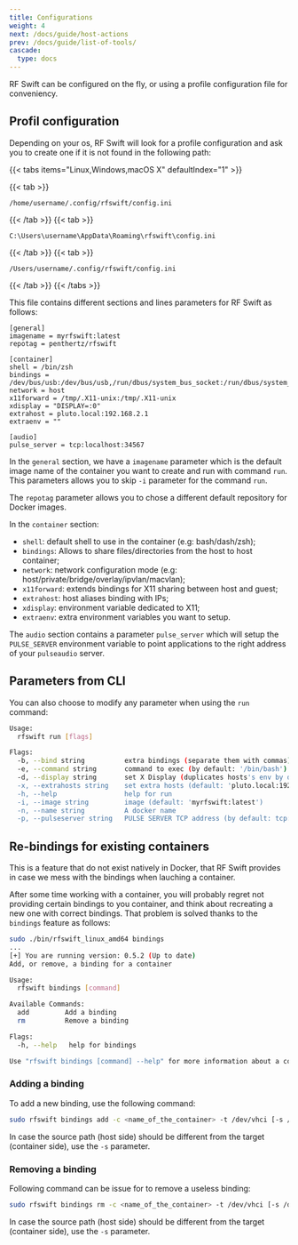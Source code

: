 ```yaml
---
title: Configurations
weight: 4
next: /docs/guide/host-actions
prev: /docs/guide/list-of-tools/
cascade:
  type: docs
---
```


RF Swift can be configured on the fly, or using a profile configuration file for conveniency.

## Profil configuration

Depending on your os, RF Swift will look for a profile configuration and ask you to create one if it is not found in the following path:

{{< tabs items="Linux,Windows,macOS X" defaultIndex="1" >}}

  {{< tab >}}
```
/home/username/.config/rfswift/config.ini
```
  {{< /tab >}}
  {{< tab >}}
```
C:\Users\username\AppData\Roaming\rfswift\config.ini
```
  {{< /tab >}}
  {{< tab >}}
```
/Users/username/.config/rfswift/config.ini
```
  {{< /tab >}}
{{< /tabs >}}

This file contains different sections and lines parameters for RF Swift as follows:

```
[general]
imagename = myrfswift:latest
repotag = penthertz/rfswift

[container]
shell = /bin/zsh
bindings = /dev/bus/usb:/dev/bus/usb,/run/dbus/system_bus_socket:/run/dbus/system_bus_socket,/dev/snd:/dev/snd,/dev/dri:/dev/dri,/dev/input:/dev/input
network = host
x11forward = /tmp/.X11-unix:/tmp/.X11-unix
xdisplay = "DISPLAY=:0"
extrahost = pluto.local:192.168.2.1
extraenv = ""

[audio]
pulse_server = tcp:localhost:34567
```

In the `general` section, we have a `imagename` parameter which is the default image name of the container you want to create and run with command `run`.
This parameters allows you to skip `-i` parameter for the command `run`.

The `repotag` parameter allows you to chose a different default repository for Docker images.

In the `container` section:

* `shell`: default shell to use in the container (e.g: bash/dash/zsh);
* `bindings`: Allows to share files/directories from the host to host container;
* `network`: network configuration mode (e.g: host/private/bridge/overlay/ipvlan/macvlan);
* `x11forward`: extends bindings for X11 sharing between host and guest;
* `extrahost`: host aliases binding with IPs;
* `xdisplay`: environment variable dedicated to X11;
* `extraenv`: extra environment variables you want to setup.

The `audio` section contains a parameter `pulse_server` which will setup the `PULSE_SERVER` environment variable to point applications to the right address of your `pulseaudio` server.

## Parameters from CLI

You can also choose to modify any parameter when using the `run` command:

```bash
Usage:
  rfswift run [flags]

Flags:
  -b, --bind string          extra bindings (separate them with commas)
  -e, --command string       command to exec (by default: '/bin/bash')
  -d, --display string       set X Display (duplicates hosts's env by default) (default "DISPLAY=:0")
  -x, --extrahosts string    set extra hosts (default: 'pluto.local:192.168.1.2', and separate them with commas)
  -h, --help                 help for run
  -i, --image string         image (default: 'myrfswift:latest')
  -n, --name string          A docker name
  -p, --pulseserver string   PULSE SERVER TCP address (by default: tcp:127.0.0.1:34567) (default "tcp:127.0.0.1:34567")
```

## Re-bindings for existing containers

This is a feature that do not exist natively in Docker, that RF Swift provides in case we mess with the bindings when lauching a container.

After some time working with a container, you will probably regret not providing certain bindings to you container, and think about recreating a new one with correct bindings. That problem is solved thanks to the `bindings` feature as follows:

```bash
sudo ./bin/rfswift_linux_amd64 bindings
...
[+] You are running version: 0.5.2 (Up to date)
Add, or remove, a binding for a container

Usage:
  rfswift bindings [command]

Available Commands:
  add         Add a binding
  rm          Remove a binding

Flags:
  -h, --help   help for bindings

Use "rfswift bindings [command] --help" for more information about a command.
```

### Adding a binding

To add a new binding, use the following command:

```bash
sudo rfswift bindings add -c <name_of_the_container> -t /dev/vhci [-s /dev/vhci]
```

In case the source path (host side) should be different from the target (container side), use the `-s` parameter.

### Removing a binding

Following command can be issue for to remove a useless binding:

```bash
sudo rfswift bindings rm -c <name_of_the_container> -t /dev/vhci [-s /dev/vhci]
```

In case the source path (host side) should be different from the target (container side), use the `-s` parameter.